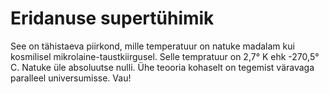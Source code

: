 # Eridanuse supertühimik

See on tähistaeva piirkond, mille temperatuur on natuke madalam kui kosmilisel
mikrolaine-taustkiirgusel. Selle tempratuur on 2,7° K ehk -270,5° C. Natuke üle
absoluutse nulli. Ühe teooria kohaselt on tegemist väravaga paralleel
universumisse. Vau!
